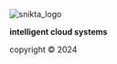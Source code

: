 ![snikta_logo](https://github.com/Snikta/.github/assets/1708415/1d4e573e-4ee6-42fc-9241-7f665d151670)

<b>intelligent cloud systems</b>

copyright © 2024
